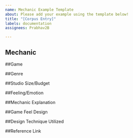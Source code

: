 ```yaml
---
name: Mechanic Example Template
about: Please add your example using the template below!
title: "[Corpus Entry]"
labels: documentation
assignees: Prabhav2B

---
```


## Mechanic

##Game	

##Genre	

##Studio Size/Budget	

##Feeling/Emotion

##Mechanic Explanation 

##Game Feel Design 	

##Design Technique Utilized 	

##Reference Link
